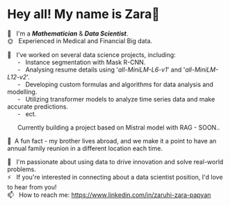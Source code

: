# Hey all! My name is Zara👋

🌱 &nbsp; I'm a **_Mathematician_** & **_Data Scientist_**.<br>
🌞 &nbsp; Experienced in Medical and Financial Big data. <br>

&#x1F34E; &nbsp; I've worked on several data science projects, including: <br>
 &nbsp; &nbsp; &nbsp; - &nbsp; Instance segmentation with Mask R-CNN. <br>
 &nbsp; &nbsp; &nbsp; - &nbsp; Analysing resume details using '_all-MiniLM-L6-v1_' and '_all-MiniLM-L12-v2_'. <br>
 &nbsp; &nbsp; &nbsp; - &nbsp; Developing custom formulas and algorithms for data analysis and modelling.  <br> 
 &nbsp; &nbsp; &nbsp; - &nbsp; Utilizing transformer models to analyze time series data and make accurate predictions. <br>
 &nbsp; &nbsp; &nbsp; - &nbsp; ect.

 &nbsp; &nbsp; &nbsp; Currently building a project based on Mistral model with RAG - SOON..  <br>

🦫&nbsp; A fun fact - my brother lives abroad, and we make it a point to have an annual family reunion in a different location each time.
<br>

🍒 &nbsp; I'm passionate about using data to drive innovation and solve real-world problems. <br>
⚡ &nbsp; If you're interested in connecting about a data scientist position, I'd love to hear from you!
<br>
📫 &nbsp; How to reach me: https://www.linkedin.com/in/zaruhi-zara-papyan
<br>
<br>
